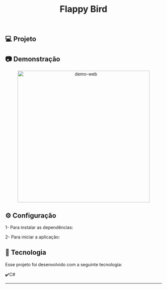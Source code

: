 <h1 align="center">
   Flappy Bird
</h1>

<br>

## 💻 Projeto

## :camera: Demonstração
<div align="center" >
  <img src="./login.gif" alt="demo-web" height="425">
</div>

## ⚙ Configuração

1- Para instalar as dependências:
> 
2- Para iniciar a aplicação:
> 

## :rocket: Tecnologia

Esse projeto foi desenvolvido com a seguinte tecnologia:

✔️C#

---
